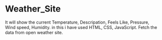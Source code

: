 # Weather_Site

It will show the current Temperature, Descripation, Feels Like, Pressure, Wind speed, Humidity.
in this i have used HTML, CSS, JavaScript.
Fetch the data from  open weather site.
